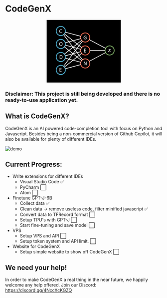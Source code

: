 # CodeGenX

<p align="center">
  <img src="assets/logo.png" height=200 />
<p/>

### Disclaimer: This project is still being developed and there is no ready-to-use application yet.

## What is CodeGenX?
CodeGenX is an AI powered code-completion tool with focus on Python and Javascript. Besides being a non-commercial version of Github Copilot, it will also be available for plenty of different IDEs. 

![demo](https://user-images.githubusercontent.com/61938694/135526136-d40c47b9-7c54-4fec-b031-d2760c19a10a.gif)

## Current Progress:

- Write extensions for different IDEs
  - Visual Studio Code ✅
  - PyCharm ⬜
  - Atom ⬜
- Finetune GPT-J-6B
  - Collect data ✅
  - Clean data -> remove useless code, filter minified javascript ✅
  - Convert data to TFRecord format ⬜
  - Setup TPU's with GPT-J ⬜
  - Start fine-tuning and save model ⬜
- VPS
  - Setup VPS and API ⬜
  - Setup token system and API limit. ⬜
- Website for CodeGenX 
  - Setup simple website to show off CodeGenX ⬜

## We need your help!
In order to make CodeGenX a real thing in the near future, we happily welcome any help offered.
Join our Discord: https://discord.gg/4NccXcKGZQ 
